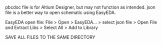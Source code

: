 pbcdoc file is for Altium Designer, but may not function as intended.
json file is a better way to open schematic using EasyEDA.

EasyEDA open file: File > Open > EasyEDA... > select json file > Open File and Extract Libs > Select All > Add to Library

SAVE ALL FILES TO THE SAME DIRECTORY